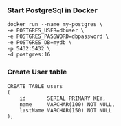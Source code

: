 ### Start PostgreSql in Docker


```
docker run --name my-postgres \
-e POSTGRES_USER=dbuser \
-e POSTGRES_PASSWORD=dbpassword \
-e POSTGRES_DB=mydb \
-p 5432:5432 \
-d postgres:16
```

### Create User table
```
CREATE TABLE users
(
    id       SERIAL PRIMARY KEY,
    name     VARCHAR(100) NOT NULL,
    lastName VARCHAR(150) NOT NULL
);
```